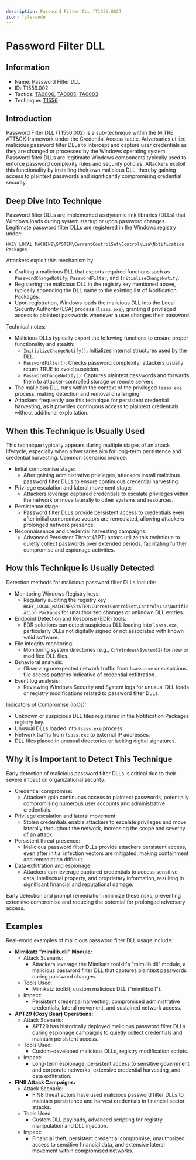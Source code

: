 ```yaml
---
description: Password Filter DLL [T1556.002]
icon: file-code
---
```


# Password Filter DLL

## Information

* Name: Password Filter DLL
* ID: T1556.002
* Tactics: [TA0006](../), [TA0005](../../ta0005/), [TA0003](../../ta0003/)
* Technique: [T1556](./)

## Introduction

Password Filter DLL (T1556.002) is a sub-technique within the MITRE ATT\&CK framework under the Credential Access tactic. Adversaries utilize malicious password filter DLLs to intercept and capture user credentials as they are changed or processed by the Windows operating system. Password filter DLLs are legitimate Windows components typically used to enforce password complexity rules and security policies. Attackers exploit this functionality by installing their own malicious DLL, thereby gaining access to plaintext passwords and significantly compromising credential security.

## Deep Dive Into Technique

Password filter DLLs are implemented as dynamic link libraries (DLLs) that Windows loads during system startup or upon password changes. Legitimate password filter DLLs are registered in the Windows registry under:

```
HKEY_LOCAL_MACHINE\SYSTEM\CurrentControlSet\Control\Lsa\Notification Packages
```

Attackers exploit this mechanism by:

* Crafting a malicious DLL that exports required functions such as `PasswordChangeNotify`, `PasswordFilter`, and `InitializeChangeNotify`.
* Registering the malicious DLL in the registry key mentioned above, typically appending the DLL name to the existing list of Notification Packages.
* Upon registration, Windows loads the malicious DLL into the Local Security Authority (LSA) process (`lsass.exe`), granting it privileged access to plaintext passwords whenever a user changes their password.

Technical notes:

* Malicious DLLs typically export the following functions to ensure proper functionality and stealth:
  * `InitializeChangeNotify()`: Initializes internal structures used by the DLL.
  * `PasswordFilter()`: Checks password complexity; attackers usually return TRUE to avoid suspicion.
  * `PasswordChangeNotify()`: Captures plaintext passwords and forwards them to attacker-controlled storage or remote servers.
* The malicious DLL runs within the context of the privileged `lsass.exe` process, making detection and removal challenging.
* Attackers frequently use this technique for persistent credential harvesting, as it provides continuous access to plaintext credentials without additional exploitation.

## When this Technique is Usually Used

This technique typically appears during multiple stages of an attack lifecycle, especially when adversaries aim for long-term persistence and credential harvesting. Common scenarios include:

* Initial compromise stage:
  * After gaining administrative privileges, attackers install malicious password filter DLLs to ensure continuous credential harvesting.
* Privilege escalation and lateral movement stage:
  * Attackers leverage captured credentials to escalate privileges within the network or move laterally to other systems and resources.
* Persistence stage:
  * Password filter DLLs provide persistent access to credentials even after initial compromise vectors are remediated, allowing attackers prolonged network presence.
* Reconnaissance and credential harvesting campaigns:
  * Advanced Persistent Threat (APT) actors utilize this technique to quietly collect passwords over extended periods, facilitating further compromise and espionage activities.

## How this Technique is Usually Detected

Detection methods for malicious password filter DLLs include:

* Monitoring Windows Registry keys:
  * Regularly auditing the registry key `HKEY_LOCAL_MACHINE\SYSTEM\CurrentControlSet\Control\Lsa\Notification Packages` for unauthorized changes or unknown DLL entries.
* Endpoint Detection and Response (EDR) tools:
  * EDR solutions can detect suspicious DLL loading into `lsass.exe`, particularly DLLs not digitally signed or not associated with known valid software.
* File integrity monitoring:
  * Monitoring system directories (e.g., `C:\Windows\System32`) for new or modified DLL files.
* Behavioral analysis:
  * Observing unexpected network traffic from `lsass.exe` or suspicious file access patterns indicative of credential exfiltration.
* Event log analysis:
  * Reviewing Windows Security and System logs for unusual DLL loads or registry modifications related to password filter DLLs.

Indicators of Compromise (IoCs):

* Unknown or suspicious DLL files registered in the Notification Packages registry key.
* Unusual DLLs loaded into `lsass.exe` process.
* Network traffic from `lsass.exe` to external IP addresses.
* DLL files placed in unusual directories or lacking digital signatures.

## Why it is Important to Detect This Technique

Early detection of malicious password filter DLLs is critical due to their severe impact on organizational security:

* Credential compromise:
  * Attackers gain continuous access to plaintext passwords, potentially compromising numerous user accounts and administrative credentials.
* Privilege escalation and lateral movement:
  * Stolen credentials enable attackers to escalate privileges and move laterally throughout the network, increasing the scope and severity of an attack.
* Persistent threat presence:
  * Malicious password filter DLLs provide attackers persistent access, even after initial infection vectors are mitigated, making containment and remediation difficult.
* Data exfiltration and espionage:
  * Attackers can leverage captured credentials to access sensitive data, intellectual property, and proprietary information, resulting in significant financial and reputational damage.

Early detection and prompt remediation minimize these risks, preventing extensive compromise and reducing the potential for prolonged adversary access.

## Examples

Real-world examples of malicious password filter DLL usage include:

* **Mimikatz "mimilib.dll" Module:**
  * Attack Scenario:
    * Attackers leverage the Mimikatz toolkit's "mimilib.dll" module, a malicious password filter DLL that captures plaintext passwords during password changes.
  * Tools Used:
    * Mimikatz toolkit, custom malicious DLL ("mimilib.dll").
  * Impact:
    * Persistent credential harvesting, compromised administrative credentials, lateral movement, and sustained network access.
* **APT29 (Cozy Bear) Operations:**
  * Attack Scenario:
    * APT29 has historically deployed malicious password filter DLLs during espionage campaigns to quietly collect credentials and maintain persistent access.
  * Tools Used:
    * Custom-developed malicious DLLs, registry modification scripts.
  * Impact:
    * Long-term espionage, persistent access to sensitive government and corporate networks, extensive credential harvesting, and data exfiltration.
* **FIN8 Attack Campaigns:**
  * Attack Scenario:
    * FIN8 threat actors have used malicious password filter DLLs to maintain persistence and harvest credentials in financial sector attacks.
  * Tools Used:
    * Custom DLL payloads, advanced scripting for registry manipulation and DLL injection.
  * Impact:
    * Financial theft, persistent credential compromise, unauthorized access to sensitive financial data, and extensive lateral movement within compromised networks.
